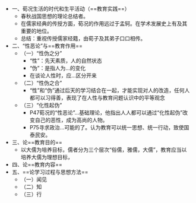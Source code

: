 - 一、荀况生活的时代和生平活动（==教育实践==）
	- 春秋战国思想的理论总结者。
	- 在儒家经典的传授方面，荀况的作用远过于孟轲。在学术发展史上有及其重要的地位。
	- 总结：重视传授儒家经籍，由荀子及其弟子口口相传。
- 二、“性恶论”与==教育作用==
	- （一）“性伪之分”
		- “性”：先天素质，人的自然状态
		- “伪”：是指人为...的变化
		- 在谈论人性时，应...区分开来
	- （二）“性伪之合”
		- “性”和“伪”通过后天的学习结合在一起，才能实现对人的改造，任何人都可以习得善，表现了在人性与教育问题认识中的平等观念
	- （三）“化性起伪”
		- P47荀况的“性恶论”...基础理论，他指出人人都可以通过“化性起伪”改变自己的恶性，成为高尚的人物。
		- P75寻求政治...可能的了。认为教育可以统一思想、统一行动，致使国泰民安。
- 三、论==教育目的==
	- 以大儒为培养目标，儒者分为三个层次“俗儒，雅儒，大儒”，教育应当以培养大儒为理想目标，
- 四、论==教育内容==
- 五、==论学习过程与思想方法==
	- （一）闻见
	- （二）知
	- （三）行
